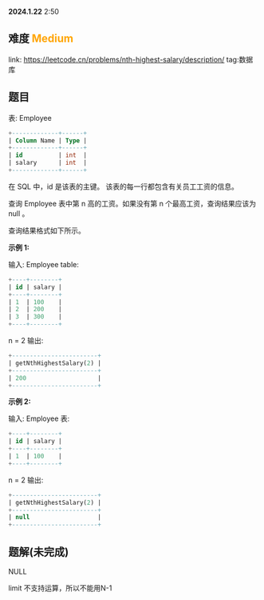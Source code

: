 **2024.1.22**  2:50
## 难度 <span style="color:orange">Medium</span>
link: https://leetcode.cn/problems/nth-highest-salary/description/ 
tag:数据库
## 题目
表: Employee
```sql
+-------------+------+
| Column Name | Type |
+-------------+------+
| id          | int  |
| salary      | int  |
+-------------+------+
```
在 SQL 中，id 是该表的主键。
该表的每一行都包含有关员工工资的信息。
 

查询 Employee 表中第 n 高的工资。如果没有第 n 个最高工资，查询结果应该为 null 。

查询结果格式如下所示。


**示例 1:**

输入: 
Employee table:
```sql
+----+--------+
| id | salary |
+----+--------+
| 1  | 100    |
| 2  | 200    |
| 3  | 300    |
+----+--------+
```
n = 2
输出: 
```sql
+------------------------+
| getNthHighestSalary(2) |
+------------------------+
| 200                    |
+------------------------+
```
**示例 2:**

输入: 
Employee 表:
```sql
+----+--------+
| id | salary |
+----+--------+
| 1  | 100    |
+----+--------+
```
n = 2
输出: 
```sql
+------------------------+
| getNthHighestSalary(2) |
+------------------------+
| null                   |
+------------------------+
```

## 题解(未完成)
NULL

limit 不支持运算，所以不能用N-1